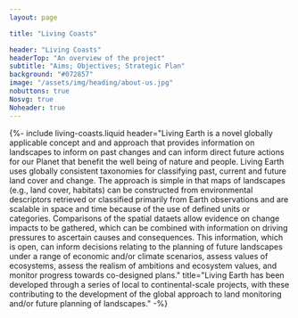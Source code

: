 ```yaml
---
layout: page

title: "Living Coasts"

header: "Living Coasts"
headerTop: "An overview of the project"
subtitle: "Aims; Objectives; Strategic Plan"
background: "#072857"
image: "/assets/img/heading/about-us.jpg"
nobuttons: true
Nosvg: true
Noheader: true
---
```


{%-
include living-coasts.liquid
header="Living Earth is a novel globally applicable concept and and approach that provides information on landscapes to inform on past changes and can inform direct future actions for our Planet that benefit the well being of nature and people.  Living Earth uses globally consistent taxonomies for classifying past, current and future land cover and change.  The approach is simple in that maps of landscapes (e.g., land cover, habitats) can be constructed from environmental descriptors retrieved or classified primarily from Earth observations and are scalable in space and time because of the use of defined units or categories.   Comparisons of the spatial dataets allow evidence on change impacts to be gathered, which can be combined with information on driving pressures to ascertain causes and consequences. This information, which is open, can inform decisions relating to the planning of future landscapes under a range of economic and/or climate scenarios, assess values of ecosystems, assess the realism of ambitions and ecosystem values, and monitor progress towards co-designed plans."
title="Living Earth has been developed through a series of local to continental-scale projects, with these contributing to the development of the global approach to land monitoring and/or future planning of landscapes."
-%}

